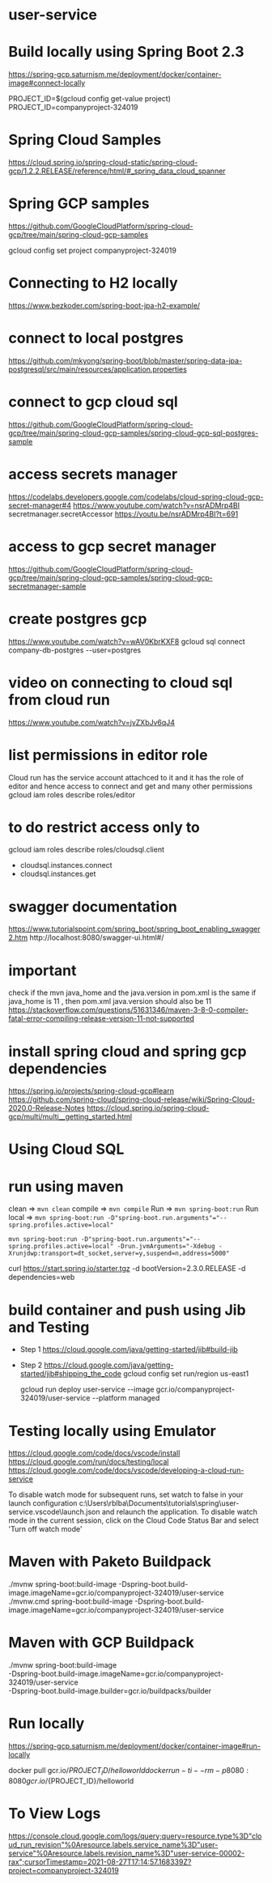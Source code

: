# user-service

# Build locally using Spring Boot 2.3
https://spring-gcp.saturnism.me/deployment/docker/container-image#connect-locally

PROJECT_ID=$(gcloud config get-value project)
PROJECT_ID=companyproject-324019

# Spring Cloud Samples
https://cloud.spring.io/spring-cloud-static/spring-cloud-gcp/1.2.2.RELEASE/reference/html/#_spring_data_cloud_spanner
# Spring GCP samples
https://github.com/GoogleCloudPlatform/spring-cloud-gcp/tree/main/spring-cloud-gcp-samples


gcloud config set project companyproject-324019
# Connecting to H2 locally
https://www.bezkoder.com/spring-boot-jpa-h2-example/
# connect to local postgres
https://github.com/mkyong/spring-boot/blob/master/spring-data-jpa-postgresql/src/main/resources/application.properties
# connect to gcp cloud sql
https://github.com/GoogleCloudPlatform/spring-cloud-gcp/tree/main/spring-cloud-gcp-samples/spring-cloud-gcp-sql-postgres-sample
# access secrets manager
https://codelabs.developers.google.com/codelabs/cloud-spring-cloud-gcp-secret-manager#4
https://www.youtube.com/watch?v=nsrADMrp4BI
secretmanager.secretAccessor  https://youtu.be/nsrADMrp4BI?t=691
# access to gcp secret manager
https://github.com/GoogleCloudPlatform/spring-cloud-gcp/tree/main/spring-cloud-gcp-samples/spring-cloud-gcp-secretmanager-sample
# create postgres gcp
https://www.youtube.com/watch?v=wAV0KbrKXF8
gcloud sql connect company-db-postgres --user=postgres



# video on connecting to cloud sql from cloud run
https://www.youtube.com/watch?v=jvZXbJv6qJ4

# list permissions in editor role 
Cloud run has the service account attachced to it and it has the role of editor and hence access to connect and get 
and many other permissions
gcloud iam roles describe  roles/editor

# to do restrict access only to 
gcloud iam roles describe  roles/cloudsql.client
- cloudsql.instances.connect
- cloudsql.instances.get

# swagger documentation
https://www.tutorialspoint.com/spring_boot/spring_boot_enabling_swagger2.htm
http://localhost:8080/swagger-ui.html#/

# important
check if the mvn java_home and the java.version in pom.xml is the same
if java_home is 11 , then pom.xml java.version should also be 11
https://stackoverflow.com/questions/51631346/maven-3-8-0-compiler-fatal-error-compiling-release-version-11-not-supported

# install spring cloud and spring gcp dependencies
https://spring.io/projects/spring-cloud-gcp#learn
https://github.com/spring-cloud/spring-cloud-release/wiki/Spring-Cloud-2020.0-Release-Notes
https://cloud.spring.io/spring-cloud-gcp/multi/multi__getting_started.html

# Using Cloud SQL

# run using maven
clean => `mvn clean`
compile => `mvn compile`
Run => `mvn spring-boot:run`
Run local => `mvn spring-boot:run -D"spring-boot.run.arguments"="--spring.profiles.active=local"`

`mvn spring-boot:run -D"spring-boot.run.arguments"="--spring.profiles.active=local" -Drun.jvmArguments="-Xdebug -Xrunjdwp:transport=dt_socket,server=y,suspend=n,address=5000" `

curl https://start.spring.io/starter.tgz -d bootVersion=2.3.0.RELEASE -d dependencies=web


# build container and push using Jib and Testing
- Step 1
  https://cloud.google.com/java/getting-started/jib#build-jib
- Step 2
  https://cloud.google.com/java/getting-started/jib#shipping_the_code
  gcloud config set run/region us-east1


  gcloud run deploy user-service --image gcr.io/companyproject-324019/user-service --platform managed

# Testing locally using Emulator
https://cloud.google.com/code/docs/vscode/install
https://cloud.google.com/run/docs/testing/local
https://cloud.google.com/code/docs/vscode/developing-a-cloud-run-service


To disable watch mode for subsequent runs, set watch to false in your launch configuration c:\Users\rblba\Documents\tutorials\spring\user-service\.vscode\launch.json and relaunch the application.
To disable watch mode in the current session, click on the Cloud Code Status Bar and select 'Turn off watch mode'


# Maven with Paketo Buildpack
./mvnw spring-boot:build-image -Dspring-boot.build-image.imageName=gcr.io/companyproject-324019/user-service
./mvnw.cmd spring-boot:build-image -Dspring-boot.build-image.imageName=gcr.io/companyproject-324019/user-service
# Maven with GCP Buildpack
./mvnw spring-boot:build-image \
  -Dspring-boot.build-image.imageName=gcr.io/companyproject-324019/user-service \
  -Dspring-boot.build-image.builder=gcr.io/buildpacks/builder



# Run locally
https://spring-gcp.saturnism.me/deployment/docker/container-image#run-locally 

docker pull gcr.io/${PROJECT_ID}/helloworld
docker run -ti --rm -p 8080:8080 gcr.io/${PROJECT_ID}/helloworld

# To View Logs
https://console.cloud.google.com/logs/query;query=resource.type%3D"cloud_run_revision"%0Aresource.labels.service_name%3D"user-service"%0Aresource.labels.revision_name%3D"user-service-00002-rax";cursorTimestamp=2021-08-27T17:14:57.168339Z?project=companyproject-324019
